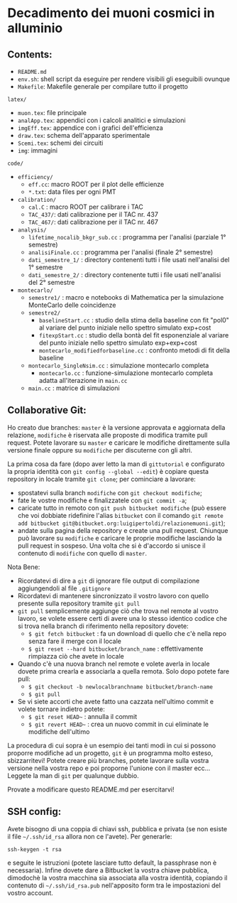 Decadimento dei muoni cosmici in alluminio
=========================================

Contents:
--------

* `README.md`
* `env.sh`: shell script da eseguire per rendere visibili gli eseguibili ovunque
* `Makefile`: Makefile generale per compilare tutto il progetto

`latex/`

* `muon.tex`:    file principale
* `analApp.tex`: appendici con i calcoli analitici e simulazioni
* `imgEff.tex`:  appendice con i grafici dell'efficienza
* `draw.tex`:    schema dell'apparato sperimentale
* `Scemi.tex`:   schemi dei circuiti
* `img`:         immagini

`code/`

* `efficiency/`
    * `eff.cc`:    macro ROOT per il plot delle efficienze
    * `*.txt`:     data files per ogni PMT
* `calibration/`
    * `cal.C` :    macro ROOT per calibrare i TAC
    * `TAC_437/`:   dati calibrazione per il TAC nr. 437
    * `TAC_467/`:   dati calibrazione per il TAC nr. 467
* `analysis/`
    * `lifetime_nocalib_bkgr_sub.cc` : programma per l'analisi (parziale 1° semestre)
    * `analisiFinale.cc` : programma per l'analisi (finale 2° semestre)
    * `dati_semestre_1/` : directory contenenti tutti i file usati nell'analisi del 1° semestre
    * `dati_semestre_2/` : directory contenente tutti i file usati nell'analisi del 2° semestre
* `montecarlo/`
    * `semestre1/` : macro e notebooks di Mathematica per la simulazione MonteCarlo delle coincidenze
    * `semestre2/`
        * `baselineStart.cc` : studio della stima della baseline con fit "pol0" al variare del punto iniziale
                               nello spettro simulato exp+cost
        * `fitexpStart.cc` : studio della bontà del fit esponenziale al variare del punto iniziale nello spettro
                             simulato exp+exp+cost
        * `montecarlo_modifiedforbaseline.cc` : confronto metodi di fit della baseline
	* `montecarlo_SingleNsim.cc` : simulazione montecarlo completa
        * `montecarlo.cc` : funzione-simulazione montecarlo completa adatta all'iterazione in `main.cc`
	* `main.cc` : matrice di simulazioni

Collaborative Git:
-----------------

Ho creato due branches: `master` è la versione approvata e aggiornata della relazione, `modifiche` è riservata alle
proposte di modifica tramite pull request. Potete lavorare su `master` e caricare le modifiche direttamente sulla
versione finale oppure su `modifiche` per discuterne con gli altri.

La prima cosa da fare (dopo aver letto la man di `gittutorial` e configurato la propria identità con `git config --global --edit`) 
è copiare questa repository in locale tramite `git clone`; per cominciare a lavorare:

* spostatevi sulla branch `modifiche` con `git checkout modifiche`;
* fate le vostre modifiche e finalizzatele con `git commit -a`;
* caricate tutto in remoto con `git push bitbucket modifiche` (può essere che voi dobbiate ridefinire l'alias
  `bitbucket` con il comando `git remote add bitbucket git@bitbucket.org:luigipertoldi/relazionemuoni.git`);
* andate sulla pagina della repository e create una pull request. Chiunque può lavorare su `modifiche` e caricare le
  proprie modifiche lasciando la pull request in sospeso. Una volta che si è d'accordo si unisce il contenuto di
  `modifiche` con quello di `master`.

Nota Bene:

* Ricordatevi di dire a `git` di ignorare file output di compilazione aggiungendoli al file `.gitignore`
* Ricordatevi di mantenere sincronizzato il vostro lavoro con quello presente sulla repository tramite `git pull`
* `git pull` semplicemente aggiunge ciò che trova nel remote al vostro lavoro, se volete essere certi di avere una 
  lo stesso identico codice che si trova nella branch di riferimento nella repository dovete:
    * `$ git fetch bitbucket` : fa un download di quello che c'è nella repo senza fare il merge con il locale
    * `$ git reset --hard bitbucket/branch_name` : effettivamente rimpiazza ciò che avete in locale
* Quando c'è una nuova branch nel remote e volete averla in locale dovete prima crearla e associarla a quella remota.
  Solo dopo potete fare pull:
    * `$ git checkout -b newlocalbranchname bitbucket/branch-name`
    * `$ git pull`
* Se vi siete accorti che avete fatto una cazzata nell'ultimo commit e volete tornare indietro potete:
    * `$ git reset HEAD~` : annulla il commit
    * `$ git revert HEAD~` : crea un nuovo commit in cui eliminate le modifiche dell'ultimo

La procedura di cui sopra è un esempio dei tanti modi in cui si possono proporre modifiche ad un progetto, `git` è un
programma molto esteso, sbizzarritevi! Potete creare più branches, potete lavorare sulla vostra versione nella vostra
repo e poi proporne l'unione con il master ecc... Leggete la man di `git` per qualunque dubbio. 

Provate a modificare questo README.md per esercitarvi!

SSH config:
----------

Avete bisogno di una coppia di chiavi ssh, pubblica e privata (se non esiste il file `~/.ssh/id_rsa` allora non ce 
l'avete). Per generarle:

    ssh-keygen -t rsa

e seguite le istruzioni (potete lasciare tutto default, la passphrase non è necessaria). Infine dovete dare a Bitbucket
la vostra chiave pubblica, dimodochè la vostra macchina sia associata alla vostra identità, copiando il contenuto di
`~/.ssh/id_rsa.pub` nell'apposito form tra le impostazioni del vostro account.
